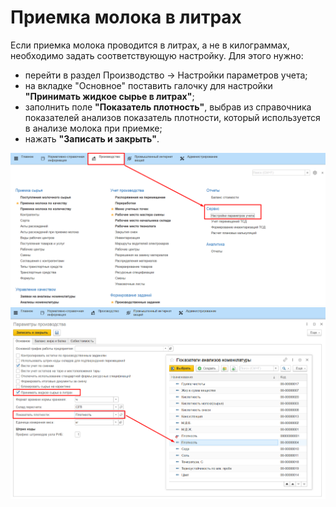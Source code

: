 # Приемка молока в литрах

Если приемка молока проводится в литрах, а не в килограммах, необходимо задать соответствующую настройку. Для этого нужно:

- перейти в раздел Производство -> Настройки параметров учета;
- на вкладке "Основное" поставить галочку для настройки **"Принимать жидкое сырье в литрах"**;
- заполнить поле **"Показатель плотность"**, выбрав из справочника показателей анализов показатель плотности, который используется в анализе молока при приемке;
- нажать **"Записать и закрыть"**.

![](RecievingInLiters.assets/image.png)
![](RecievingInLiters.assets/image-1.png)